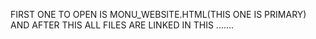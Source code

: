 FIRST ONE TO OPEN IS MONU_WEBSITE.HTML(THIS ONE IS PRIMARY)
AND AFTER THIS ALL FILES ARE LINKED IN THIS .......
